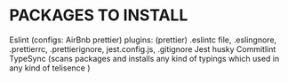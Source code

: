 # PACKAGES TO INSTALL

Eslint (configs: AirBnb prettier) plugins: (prettier)
.eslintc file, .eslingnore, .prettierrc, .prettierignore, jest.config.js, .gitignore
Jest
husky
Commitlint
TypeSync (scans packages and installs any kind of typings which used in any kind of telisence )
